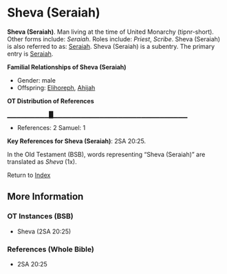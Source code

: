 # Sheva (Seraiah)
**Sheva (Seraiah)**. 
Man living at the time of United Monarchy (tipnr-short). 
Other forms include: 
*Seraiah*. 
Roles include: 
_Priest_, _Scribe_. 
Sheva (Seraiah) is also referred to as: 
[Seraiah](Seraiah.md). 
Sheva (Seraiah) is a subentry. The primary entry is 
[Seraiah](Seraiah.md). 




**Familial Relationships of Sheva (Seraiah)**


* Gender: male
* Offspring: [Elihoreph](Elihoreph.md), [Ahijah](Ahijah.md)


**OT Distribution of References**

▁▁▁▁▁▁▁▁▁█▁▁▁▁▁▁▁▁▁▁▁▁▁▁▁▁▁▁▁▁▁▁▁▁▁▁▁▁▁
* References: 2 Samuel: 1



**Key References for Sheva (Seraiah)**: 
2SA 20:25. 


In the Old Testament (BSB), words representing “Sheva (Seraiah)” are translated as 
*Sheva* (1x). 




Return to [Index](00-Index.md)

## More Information

### OT Instances (BSB)

* Sheva (2SA 20:25)



### References (Whole Bible)

* 2SA 20:25



